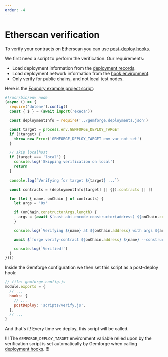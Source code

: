```yaml
---
order: -4
---
```


# Etherscan verification

To verify your contracts on Etherscan you can use [post-deploy hooks](../configuration/hooks.md).

We first need a script to perform the verification. Our requirements:

* Load deployment information from the [deployment records](../commands/deploy.md).
* Load deployment network information from the [hook environment](../configuration/hooks.md).
* Only verify for public chains, and not local test nodes.

Here is the [Foundry example project script](https://github.com/gemstation/contracts-foundry/blob/master/scripts/verify.js):

```js
#!/usr/bin/env node
(async () => {
  require('dotenv').config()
  const { $ } = (await import('execa'))

  const deploymentInfo = require('../gemforge.deployments.json')

  const target = process.env.GEMFORGE_DEPLOY_TARGET
  if (!target) {
    throw new Error('GEMFORGE_DEPLOY_TARGET env var not set')
  }

  // skip localhost
  if (target === 'local') {
    console.log('Skipping verification on local')
    return
  }

  console.log(`Verifying for target ${target} ...`)

  const contracts = (deploymentInfo[target] || {}).contracts || []

  for (let { name, onChain } of contracts) {
    let args = '0x'

    if (onChain.constructorArgs.length) {
      args = (await $`cast abi-encode constructor(address) ${onChain.constructorArgs.join(' ')}`).stdout
    }

    console.log(`Verifying ${name} at ${onChain.address} with args ${args}`)

    await $`forge verify-contract ${onChain.address} ${name} --constructor-args ${args} --chain-id ${deploymentInfo[target].chainId} --verifier etherscan --etherscan-api-key ${process.env.ETHERSCAN_API_KEY} --watch`

    console.log(`Verified!`)
  }
})()
```

Inside the Gemforge configuration we then set this script as a post-deploy hook:

```js
// file: gemforge.config.js
module.exports = {
  // ...
  hooks: {
    // ...
    postDeploy: 'scripts/verify.js',
  }, 
  // ... 
}
```

And that's it! Every time we deploy, this script will be called.

!!!
The `GEMFORGE_DEPLOY_TARGET` environment variable relied upon by the verification script is set automatically by Gemforge when calling [deployment hooks](../configuration/hooks.md).
!!!